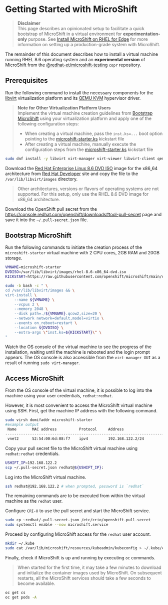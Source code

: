 # Getting Started with MicroShift

> **Disclaimer**<br>
> This page describes an opinionated setup to facilitate a quick bootstrap of MicroShift in a virtual environment for **experimentation-only** purpose.
> See [Install MicroShift on RHEL for Edge](./rhel4edge_iso.md) for more information on setting up a production-grade system with MicroShift.

The remainder of this document describes how to install a virtual machine running RHEL 8.6 operating system and an **experimental version** of MicroShift from the [@redhat-et/microshift-testing](https://copr.fedorainfracloud.org/coprs/g/redhat-et/microshift-testing) `copr` repository.

## Prerequisites

Run the following command to install the necessary components for the [libvirt](https://libvirt.org/) virtualization platform and its [QEMU KVM](https://libvirt.org/drvqemu.html) hypervisor driver.
> **Note for Other Virtualization Platform Users** <br>
> Implement the virtual machine creation guidelines from [Bootstrap MicroShift](#bootstrap-microshift) using your virtualization platform and apply one of the following configuration steps:
> * When creating a virtual machine, pass the `inst.ks=...` boot option pointing to the [microshift-starter.ks](https://raw.githubusercontent.com/openshift/microshift/main/docs/config/microshift-starter.ks) kickstart file
> * After creating a virtual machine, manually execute the configuration steps from the [microshift-starter.ks](https://raw.githubusercontent.com/openshift/microshift/main/docs/config/microshift-starter.ks) kickstart file

```bash
sudo dnf install -y libvirt virt-manager virt-viewer libvirt-client qemu-kvm qemu-img
```

Download the [Red Hat Enterprise Linux 8.6 DVD ISO](https://developers.redhat.com/content-gateway/file/rhel-8.6-x86_64-dvd.iso) image for the x86_64 architecture from [Red Hat Developer](https://developers.redhat.com/products/rhel/download) site and copy the file to the `/var/lib/libvirt/images` directory.
> Other architectures, versions or flavors of operating systems are not supported. For this setup, only use the RHEL 8.6 DVD image for x86_64 architecture.

Download the OpenShift pull secret from the https://console.redhat.com/openshift/downloads#tool-pull-secret page and save it into the `~/.pull-secret.json` file.

## Bootstrap MicroShift

Run the following commands to initiate the creation process of the `microshift-starter` virtual machine with 2 CPU cores, 2GB RAM and 20GB storage.

```bash
VMNAME=microshift-starter
DVDISO=/var/lib/libvirt/images/rhel-8.6-x86_64-dvd.iso
KICKSTART=https://raw.githubusercontent.com/openshift/microshift/main/docs/config/microshift-starter.ks

sudo -b bash -c " \
cd /var/lib/libvirt/images && \
virt-install \
    --name ${VMNAME} \
    --vcpus 2 \
    --memory 2048 \
    --disk path=./${VMNAME}.qcow2,size=20 \
    --network network=default,model=virtio \
    --events on_reboot=restart \
    --location ${DVDISO} \
    --extra-args \"inst.ks=${KICKSTART}\" \
"
```

Watch the OS console of the virtual machine to see the progress of the installation, waiting until the machine is rebooted and the login prompt appears.
The OS console is also accessible from the `virt-manager GUI` as a result of running `sudo virt-manager`. 

## Access MicroShift

From the OS console of the virtual machine, it is possible to log into the machine using your user credentials, `redhat:redhat`.

However, it is most convenient to access the MicroShift virtual machine using SSH.
First, get the machine IP address with the following command.

```bash
sudo virsh domifaddr microshift-starter
#example output
 Name       MAC address          Protocol     Address
-------------------------------------------------------------------------------
 vnet2      52:54:00:6d:08:f7    ipv4         192.168.122.2/24
```

Copy your pull secret file to the MicroShift virtual machine using `redhat:redhat` credentials.

```bash
USHIFT_IP=192.168.122.2
scp ~/.pull-secret.json redhat@${USHIFT_IP}:
```

Log into the MicroShift virtual machine.

```bash
ssh redhat@192.168.122.2 # when prompted, password is `redhat`
```

The remaining commands are to be executed from within the virtual machine as the `redhat` user.

Configure `CRI-O` to use the pull secret and start the MicroShift service.

```bash
sudo cp ~redhat/.pull-secret.json /etc/crio/openshift-pull-secret
sudo systemctl enable --now microshift.service
```

Proceed by configuring MicroShift access for the `redhat` user account.

```bash
mkdir ~/.kube
sudo cat /var/lib/microshift/resources/kubeadmin/kubeconfig > ~/.kube/config
```

Finally, check if MicroShift is up and running by executing `oc` commands.
> When started for the first time, it may take a few minutes to download and initialize the container images used by MicroShift. On subsequent restarts, all the MicroShift services should take a few seconds to become available.

```bash
oc get cs
oc get pods -A
```
